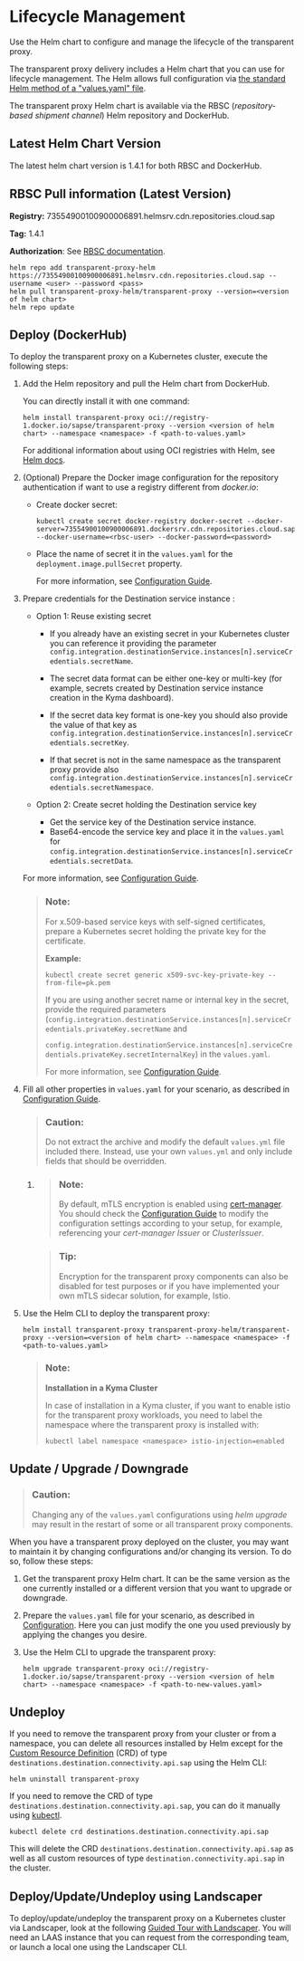 <!-- loio1c18e0ca10884dad994fc3d7e1d046d7 -->

# Lifecycle Management

Use the Helm chart to configure and manage the lifecycle of the transparent proxy.

The transparent proxy delivery includes a Helm chart that you can use for lifecycle management. The Helm allows full configuration via [the standard Helm method of a "values.yaml" file](https://helm.sh/docs/chart_template_guide/values_files/).

The transparent proxy Helm chart is available via the RBSC \(*repository-based shipment channel*\) Helm repository and DockerHub.



<a name="loio1c18e0ca10884dad994fc3d7e1d046d7__section_frb_w14_vwb"/>

## Latest Helm Chart Version

The latest helm chart version is 1.4.1 for both RBSC and DockerHub.



<a name="loio1c18e0ca10884dad994fc3d7e1d046d7__section_jxx_xbp_y5b"/>

## RBSC Pull information \(Latest Version\)

**Registry:** 73554900100900006891.helmsrv.cdn.repositories.cloud.sap

**Tag:** 1.4.1

**Authorization**: See [RBSC documentation](https://help.sap.com/viewer/0a64be17478d4f5ba45d14ab62b0d74c/Cloud/en-US/7e83dfc309834942b441fc2106c5b7f5.html).

```
helm repo add transparent-proxy-helm https://73554900100900006891.helmsrv.cdn.repositories.cloud.sap --username <user> --password <pass>
helm pull transparent-proxy-helm/transparent-proxy --version=<version of helm chart> 
helm repo update
```



<a name="loio1c18e0ca10884dad994fc3d7e1d046d7__section_ucd_m1g_rtb"/>

## Deploy \(DockerHub\)

To deploy the transparent proxy on a Kubernetes cluster, execute the following steps:

1.  Add the Helm repository and pull the Helm chart from DockerHub.

    You can directly install it with one command:

    ```
    helm install transparent-proxy oci://registry-1.docker.io/sapse/transparent-proxy --version <version of helm chart> --namespace <namespace> -f <path-to-values.yaml>
    ```

    For additional information about using OCI registries with Helm, see [Helm docs](https://helm.sh/docs/topics/registries/).

2.  \(Optional\) Prepare the Docker image configuration for the repository authentication if want to use a registry different from *docker.io*:
    -   Create docker secret:

        ```
        kubectl create secret docker-registry docker-secret --docker-server=73554900100900006891.dockersrv.cdn.repositories.cloud.sap --docker-username=<rbsc-user> --docker-password=<password>
        ```

    -   Place the name of secret it in the `values.yaml` for the `deployment.image.pullSecret` property.

        For more information, see [Configuration Guide](configuration-guide-2a22cd7.md).


3.  Prepare credentials for the Destination service instance :

    -   Option 1: Reuse existing secret
        -   If you already have an existing secret in your Kubernetes cluster you can reference it providing the parameter `config.integration.destinationService.instances[n].serviceCredentials.secretName`.

        -   The secret data format can be either one-key or multi-key \(for example, secrets created by Destination service instance creation in the Kyma dashboard\).

        -   If the secret data key format is one-key you should also provide the value of that key as `config.integration.destinationService.instances[n].serviceCredentials.secretKey`.

        -   If that secret is not in the same namespace as the transparent proxy provide also `config.integration.destinationService.instances[n].serviceCredentials.secretNamespace`.


    -   Option 2: Create secret holding the Destination service key
        -   Get the service key of the Destination service instance.
        -   Base64-encode the service key and place it in the `values.yaml` for `config.integration.destinationService.instances[n].serviceCredentials.secretData`.


    For more information, see [Configuration Guide](configuration-guide-2a22cd7.md).

    > ### Note:  
    > For x.509-based service keys with self-signed certificates, prepare a Kubernetes secret holding the private key for the certificate.
    > 
    > **Example:** 
    > 
    > ```
    > kubectl create secret generic x509-svc-key-private-key --from-file=pk.pem
    > ```
    > 
    > If you are using another secret name or internal key in the secret, provide the required parameters \(`config.integration.destinationService.instances[n].serviceCredentials.privateKey.secretName` and
    > 
    > `config.integration.destinationService.instances[n].serviceCredentials.privateKey.secretInternalKey`\) in the `values.yaml`.
    > 
    > For more information, see [Configuration Guide](configuration-guide-2a22cd7.md).

4.  Fill all other properties in `values.yaml` for your scenario, as described in [Configuration Guide](configuration-guide-2a22cd7.md).

    > ### Caution:  
    > Do not extract the archive and modify the default `values.yml` file included there. Instead, use your own `values.yml` and only include fields that should be overridden.

    1.  > ### Note:  
        > By default, mTLS encryption is enabled using [cert-manager](https://cert-manager.io/). You should check the [Configuration Guide](configuration-guide-2a22cd7.md) to modify the configuration settings according to your setup, for example, referencing your *cert-manager Issuer* or *ClusterIssuer*.

        > ### Tip:  
        > Encryption for the transparent proxy components can also be disabled for test purposes or if you have implemented your own mTLS sidecar solution, for example, Istio.


5.  Use the Helm CLI to deploy the transparent proxy:

    ```
    helm install transparent-proxy transparent-proxy-helm/transparent-proxy --version=<version of helm chart> --namespace <namespace> -f <path-to-values.yaml>
    ```

    > ### Note:  
    > **Installation in a Kyma Cluster**
    > 
    > In case of installation in a Kyma cluster, if you want to enable istio for the transparent proxy workloads, you need to label the namespace where the transparent proxy is installed with:
    > 
    > ```
    > kubectl label namespace <namespace> istio-injection=enabled
    > ```




<a name="loio1c18e0ca10884dad994fc3d7e1d046d7__section_sps_m1g_rtb"/>

## Update / Upgrade / Downgrade

> ### Caution:  
> Changing any of the `values.yaml` configurations using *helm upgrade* may result in the restart of some or all transparent proxy components.

When you have a transparent proxy deployed on the cluster, you may want to maintain it by changing configurations and/or changing its version. To do so, follow these steps:

1.  Get the transparent proxy Helm chart. It can be the same version as the one currently installed or a different version that you want to upgrade or downgrade.
2.  Prepare the `values.yaml` file for your scenario, as described in [Configuration](configuration-guide-2a22cd7.md#loio2a22cd7872964e6a9ceb5af72920cfd0__config). Here you can just modify the one you used previously by applying the changes you desire.
3.  Use the Helm CLI to upgrade the transparent proxy:

    ```
    helm upgrade transparent-proxy oci://registry-1.docker.io/sapse/transparent-proxy --version <version of helm chart> --namespace <namespace> -f <path-to-new-values.yaml>
    ```




<a name="loio1c18e0ca10884dad994fc3d7e1d046d7__section_tk4_p1g_rtb"/>

## Undeploy

If you need to remove the transparent proxy from your cluster or from a namespace, you can delete all resources installed by Helm except for the [Custom Resource Definition](https://kubernetes.io/docs/tasks/extend-kubernetes/custom-resources/custom-resource-definitions/) \(CRD\) of type `destinations.destination.connectivity.api.sap` using the Helm CLI:

```
helm uninstall transparent-proxy
```

If you need to remove the CRD of type `destinations.destination.connectivity.api.sap`, you can do it manually using [kubectl](https://kubernetes.io/docs/tasks/tools/#kubectl).

```
kubectl delete crd destinations.destination.connectivity.api.sap
```

This will delete the CRD `destinations.destination.connectivity.api.sap` as well as all custom resources of type `destination.connectivity.api.sap` in the cluster.



<a name="loio1c18e0ca10884dad994fc3d7e1d046d7__section_stj_nlc_zxb"/>

## Deploy/Update/Undeploy using Landscaper

To deploy/update/undeploy the transparent proxy on a Kubernetes cluster via Landscaper, look at the following [Guided Tour with Landscaper](https://github.com/gardener/landscaper/tree/master/docs/guided-tour). You will need an LAAS instance that you can request from the corresponding team, or launch a local one using the Landscaper CLI.

